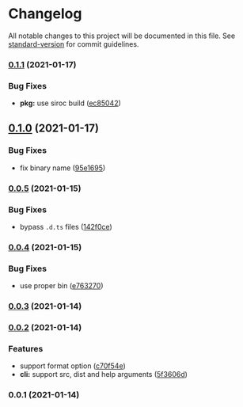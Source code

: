 # Changelog

All notable changes to this project will be documented in this file. See [standard-version](https://github.com/conventional-changelog/standard-version) for commit guidelines.

### [0.1.1](https://github.com/nuxt-contrib/mkdist/compare/v0.1.0...v0.1.1) (2021-01-17)


### Bug Fixes

* **pkg:** use siroc build ([ec85042](https://github.com/nuxt-contrib/mkdist/commit/ec85042c544d7dad09dbf13517dfa47f9feb04e2))

## [0.1.0](https://github.com/nuxt-contrib/mkdist/compare/v0.0.5...v0.1.0) (2021-01-17)


### Bug Fixes

* fix binary name ([95e1695](https://github.com/nuxt-contrib/mkdist/commit/95e1695861b4495b7025800112d8eb6b574c1ed2))

### [0.0.5](https://github.com/nuxt-contrib/mkdist/compare/v0.0.4...v0.0.5) (2021-01-15)


### Bug Fixes

* bypass `.d.ts` files ([142f0ce](https://github.com/nuxt-contrib/mkdist/commit/142f0cea4f9a6f6cb90339e2bcc07197535f3ac4))

### [0.0.4](https://github.com/nuxt-contrib/mkdist/compare/v0.0.3...v0.0.4) (2021-01-15)


### Bug Fixes

* use proper bin ([e763270](https://github.com/nuxt-contrib/mkdist/commit/e763270155b006ce5d42522cd5172170b6c135a9))

### [0.0.3](https://github.com/nuxt-contrib/mkdist/compare/v0.0.2...v0.0.3) (2021-01-14)

### [0.0.2](https://github.com/nuxt-contrib/mkdist/compare/v0.0.1...v0.0.2) (2021-01-14)


### Features

* support format option ([c70f54e](https://github.com/nuxt-contrib/mkdist/commit/c70f54e32769d45485096e334ed88ab0ba709209))
* **cli:** support src, dist and help arguments ([5f3606d](https://github.com/nuxt-contrib/mkdist/commit/5f3606d33b490ba3558148691d367d6caad9aa89))

### 0.0.1 (2021-01-14)
